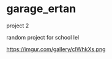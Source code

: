 # garage_ertan
project 2

random project for school lel


<img>https://imgur.com/gallery/cIWhkXs.png</img>

